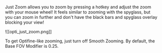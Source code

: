 Just Zoom allows you to zoom by pressing a hotkey and adjust the zoom with your mouse wheel! It feels similar to zooming with the spyglass, but you can zoom in further and don't have the black bars and spyglass overlay blocking your view!

![[opti_just_zoom.png]]

To get Optifine-like zooming, just turn off Smooth Zooming. By default, the Base FOV Modifier is 0.25.